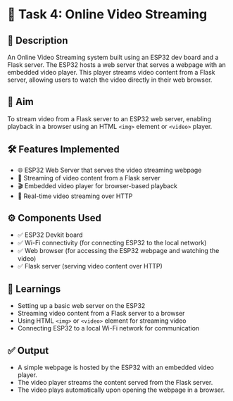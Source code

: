 # 📌 Task 4: Online Video Streaming

## 📖 Description
An Online Video Streaming system built using an ESP32 dev board and a Flask server. The ESP32 hosts a web server that serves a webpage with an embedded video player. This player streams video content from a Flask server, allowing users to watch the video directly in their web browser.

## 🎯 Aim
To stream video from a Flask server to an ESP32 web server, enabling playback in a browser using an HTML `<img>` element or `<video>` player.

## 🛠️ Features Implemented
- 🌐 ESP32 Web Server that serves the video streaming webpage
- 🎥 Streaming of video content from a Flask server
- 🎬 Embedded video player for browser-based playback
- 🔄 Real-time video streaming over HTTP

## ⚙️ Components Used
- ✅ ESP32 Devkit board
- ✅ Wi-Fi connectivity (for connecting ESP32 to the local network)
- ✅ Web browser (for accessing the ESP32 webpage and watching the video)
- ✅ Flask server (serving video content over HTTP)

## 🧠 Learnings
- Setting up a basic web server on the ESP32
- Streaming video content from a Flask server to a browser
- Using HTML `<img>` or `<video>` element for streaming video
- Connecting ESP32 to a local Wi-Fi network for communication

## ✅ Output
- A simple webpage is hosted by the ESP32 with an embedded video player.
- The video player streams the content served from the Flask server.
- The video plays automatically upon opening the webpage in a browser.
